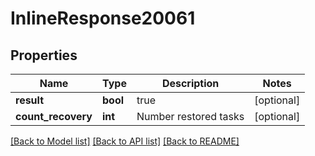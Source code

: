 # InlineResponse20061

## Properties
Name | Type | Description | Notes
------------ | ------------- | ------------- | -------------
**result** | **bool** | true | [optional] 
**count_recovery** | **int** | Number restored tasks | [optional] 

[[Back to Model list]](../README.md#documentation-for-models) [[Back to API list]](../README.md#documentation-for-api-endpoints) [[Back to README]](../README.md)


